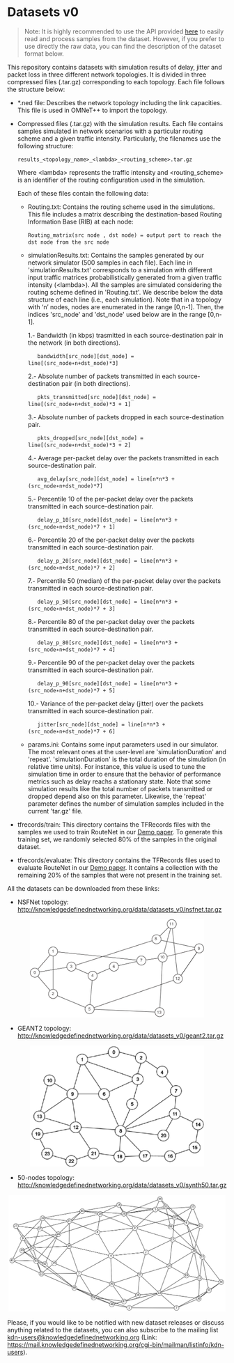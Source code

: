 # Datasets v0

> Note: It is highly recommended to use the API provided [here](https://github.com/knowledgedefinednetworking/datanetAPI/tree/dataset_v0) to easily read and process samples from the dataset. However, if you prefer to use directly the raw data, you can find the description of the dataset format below.

This repository contains datasets with simulation results of delay, jitter and packet loss in three different network topologies. It is divided in three compressed files (.tar.gz) corresponding to each topology. Each file follows the structure below:

* *.ned file: Describes the network topology including the link capacities. This file is used in OMNeT++ to import the topology.

* Compressed files (.tar.gz) with the simulation results. Each file contains samples simulated in network scenarios with a particular routing scheme and a given traffic intensity. Particularly, the filenames use the following structure:             
      
      results_<topology_name>_<lambda>_<routing_scheme>.tar.gz

    Where \<lambda> represents the traffic intensity and <routing_scheme> is an identifier of the routing configuration used in the simulation.

    Each of these files contain the following data:

    - Routing.txt: Contains the routing scheme used in the simulations. This file includes a matrix describing the destination-based Routing Information Base (RIB) at each node:

          Routing_matrix(src node , dst node) = output port to reach the dst node from the src node

    - simulationResults.txt: Contains the samples generated by our network simulator (500 samples in each file). Each line in 'simulationResults.txt' corresponds to a simulation with different input traffic matrices probabilistically generated from a given traffic intensity (\<lambda>). All the samples are simulated considering the routing scheme defined in 'Routing.txt'. We describe below the data structure of each line (i.e., each simulation). Note that in a topology with ‘n’ nodes, nodes are enumerated in the range [0,n-1]. Then, the indices 'src_node' and 'dst_node' used below are in the range [0,n-1].
  
      1.- Bandwidth (in kbps) trasmitted in each source-destination pair in the network (in both directions).
  
             bandwidth[src_node][dst_node] = line[(src_node∗n+dst_node)*3]
  
      2.- Absolute number of packets transmitted in each source-destination pair (in both directions).
  
             pkts_transmitted[src_node][dst_node] = line[(src_node∗n+dst_node)*3 + 1]
  
      3.- Absolute number of packets dropped in each source-destination pair.
  
             pkts_dropped[src_node][dst_node] = line[(src_node∗n+dst_node)*3 + 2]
  
      4.- Average per-packet delay over the packets transmitted in each source-destination pair. 
  
             avg_delay[src_node][dst_node] = line[n*n*3 + (src_node∗n+dst_node)*7]  
  
      5.- Percentile 10 of the per-packet delay over the packets transmitted in each source-destination pair.
  
             delay_p_10[src_node][dst_node] = line[n*n*3 + (src_node∗n+dst_node)*7 + 1]
  
      6.- Percentile 20 of the per-packet delay over the packets transmitted in each source-destination pair.
  
             delay_p_20[src_node][dst_node] = line[n*n*3 + (src_node∗n+dst_node)*7 + 2]
  
      7.- Percentile 50 (median) of the per-packet delay over the packets transmitted in each source-destination pair.
  
             delay_p_50[src_node][dst_node] = line[n*n*3 + (src_node∗n+dst_node)*7 + 3]
  
      8.- Percentile 80 of the per-packet delay over the packets transmitted in each source-destination pair.
  
             delay_p_80[src_node][dst_node] = line[n*n*3 + (src_node∗n+dst_node)*7 + 4]
  
      9.- Percentile 90 of the per-packet delay over the packets transmitted in each source-destination pair.
  
             delay_p_90[src_node][dst_node] = line[n*n*3 + (src_node∗n+dst_node)*7 + 5]
  
      10.- Variance of the per-packet delay (jitter) over the packets transmitted in each source-destination pair.
  
             jitter[src_node][dst_node] = line[n*n*3 + (src_node∗n+dst_node)*7 + 6]
    
    - params.ini: Contains some input parameters used in our simulator. The most relevant ones at the user-level are 'simulationDuration' and 'repeat'. 'simulationDuration' is the total duration of the simulation (in relative time units). For instance, this value is used to tune the simulation time in order to ensure that the behavior of performance metrics such as delay reachs a stationary state. Note that some simulation results like the total number of packets transmitted or dropped depend also on this parameter. Likewise, the 'repeat' parameter defines the number of simulation samples included in the current 'tar.gz' file.
    
* tfrecords/train: This directory contains the TFRecords files with the samples we used to train RouteNet in our [Demo paper](https://github.com/knowledgedefinednetworking/demo-routenet). To generate this training set, we randomly selected 80% of the samples in the original dataset.

* tfrecords/evaluate: This directory contains the TFRecords files used to evaluate RouteNet in our [Demo paper](https://github.com/knowledgedefinednetworking/demo-routenet). It contains a collection with the remaining 20% of the samples that were not present in the training set.
    
All the datasets can be downloaded from these links:

* NSFNet topology: http://knowledgedefinednetworking.org/data/datasets_v0/nsfnet.tar.gz
<p align="center"> 
  <img src="/assets/nsfnet_topology.png" width="400" alt>
</p>  

* GEANT2 topology: http://knowledgedefinednetworking.org/data/datasets_v0/geant2.tar.gz
<p align="center"> 
  <img src="/assets/geant2_topology.png" width="400" alt>
</p>

* 50-nodes topology: http://knowledgedefinednetworking.org/data/datasets_v0/synth50.tar.gz
<p align="center"> 
  <img src="/assets/synth50_topology.png" width="500" alt>
</p>  
  

Please, if you would like to be notified with new dataset releases or discuss anything related to the datasets, you can also subscribe to the mailing list kdn-users@knowledgedefinednetworking.org (Link: https://mail.knowledgedefinednetworking.org/cgi-bin/mailman/listinfo/kdn-users).
